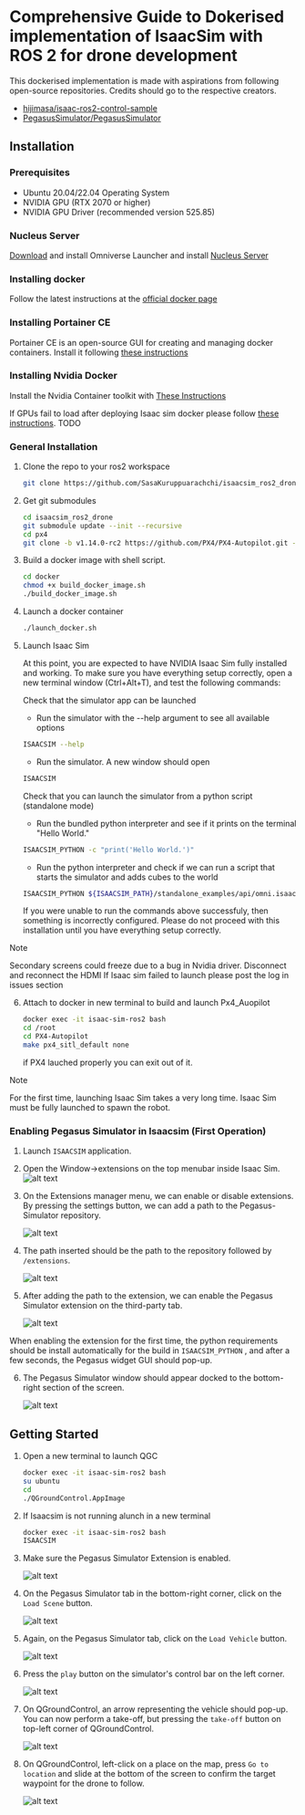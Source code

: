 # Comprehensive Guide to Dokerised implementation of IsaacSim with ROS 2 for drone development

This dockerised implementation is made with aspirations from following open-source repositories. Credits should go to the respective creators.
- [hijimasa/isaac-ros2-control-sample](https://github.com/hijimasa/isaac-ros2-control-sample)
- [PegasusSimulator/PegasusSimulator](https://github.com/PegasusSimulator/PegasusSimulator)

## Installation

### Prerequisites
- Ubuntu 20.04/22.04 Operating System
- NVIDIA GPU (RTX 2070 or higher)
- NVIDIA GPU Driver (recommended version 525.85)

### Nucleus Server
[Download](https://docs.omniverse.nvidia.com/install-guide/latest/workstation-install.html) and install Omniverse Launcher and install [Nucleus Server](https://docs.omniverse.nvidia.com/launcher/latest/workstation-launcher.html#collaboration-tab)

### Installing docker
Follow the latest instructions at the [official docker page](https://docs.docker.com/engine/install/ubuntu/)

### Installing Portainer CE
Portainer CE is an open-source GUI for creating and managing docker containers. Install it following [these instructions](https://docs.portainer.io/start/install-ce/server/docker/linux)

### Installing Nvidia Docker
Install the Nvidia Container toolkit with [These Instructions](https://docs.nvidia.com/datacenter/cloud-native/container-toolkit/latest/install-guide.html)

If GPUs fail to load after deploying Isaac sim docker please follow [these instructions](). TODO

### General Installation

1. Clone the repo to your ros2 workspace
   ```bash
   git clone https://github.com/SasaKuruppuarachchi/isaacsim_ros2_drone.git
   ```

2. Get git submodules
   ```bash
   cd isaacsim_ros2_drone
   git submodule update --init --recursive
   cd px4
   git clone -b v1.14.0-rc2 https://github.com/PX4/PX4-Autopilot.git --recursive
   ```

3. Build a docker image with shell script.
   ```bash
   cd docker
   chmod +x build_docker_image.sh
   ./build_docker_image.sh
   ```

4. Launch a docker container
   ```bash
   ./launch_docker.sh
   ```
5. Launch Isaac Sim

   At this point, you are expected to have NVIDIA Isaac Sim fully installed and working. To make sure you have everything setup correctly, open a new terminal window (Ctrl+Alt+T), and test the following commands:

   Check that the simulator app can be launched

   - Run the simulator with the --help argument to see all available options
   ```bash
   ISAACSIM --help
   ```
   - Run the simulator. A new window should open
   ```bash
   ISAACSIM
   ```
   Check that you can launch the simulator from a python script (standalone mode)

   - Run the bundled python interpreter and see if it prints on the terminal "Hello World."
   ```bash
   ISAACSIM_PYTHON -c "print('Hello World.')"
   ```

   - Run the python interpreter and check if we can run a script that starts the simulator and adds cubes to the world
   ```bash
   ISAACSIM_PYTHON ${ISAACSIM_PATH}/standalone_examples/api/omni.isaac.core/add_cubes.py
   ```

   If you were unable to run the commands above successfuly, then something is incorrectly configured. Please do not proceed with this installation until you have everything setup correctly.

> [!NOTE]
> Secondary screens could freeze due to a bug in Nvidia driver. Disconnect and reconnect the HDMI
> If Isaac sim failed to launch please post the log in issues section

6. Attach to docker in new terminal to build and launch Px4_Auopilot
   ```bash
   docker exec -it isaac-sim-ros2 bash
   cd /root
   cd PX4-Autopilot
   make px4_sitl_default none
   ```
   if PX4 lauched properly you can exit out of it.

> [!NOTE]
> For the first time, launching Isaac Sim takes a very long time.
> Isaac Sim must be fully launched to spawn the robot.

### Enabling Pegasus Simulator in Isaacsim (First Operation)

1. Launch ``ISAACSIM`` application.

2. Open the Window->extensions on the top menubar inside Isaac Sim.
   ![alt text](https://github.com/PegasusSimulator/PegasusSimulator/blob/main/docs/_static/extensions_menu_bar.png)

3. On the Extensions manager menu, we can enable or disable extensions. By pressing the settings button, we can 
add a path to the Pegasus-Simulator repository.

   ![alt text](https://github.com/PegasusSimulator/PegasusSimulator/blob/main/docs/_static/extensions_widget.png)

4. The path inserted should be the path to the repository followed by ``/extensions``.

   ![alt text](https://github.com/PegasusSimulator/PegasusSimulator/blob/main/docs/_static/ading_extension_path.png)


5. After adding the path to the extension, we can enable the Pegasus Simulator extension on the third-party tab.

   ![alt text](https://github.com/PegasusSimulator/PegasusSimulator/blob/main/docs/_static/pegasus_inside_extensions_menu.png)


When enabling the extension for the first time, the python requirements should be install automatically for the build in 
``ISAACSIM_PYTHON`` , and after a few seconds, the Pegasus widget GUI should pop-up.

6. The Pegasus Simulator window should appear docked to the bottom-right section of the screen.

   ![alt text](https://github.com/PegasusSimulator/PegasusSimulator/blob/main/docs/_static/pegasus_gui_example.png)

## Getting Started

1. Open a new terminal to launch QGC
   ```bash
   docker exec -it isaac-sim-ros2 bash
   su ubuntu
   cd
   ./QGroundControl.AppImage
   ```

2. If Isaacsim is not running alunch in a new terminal
   ```bash
   docker exec -it isaac-sim-ros2 bash
   ISAACSIM
   ```
3. Make sure the Pegasus Simulator Extension is enabled.

   ![alt text](https://github.com/PegasusSimulator/PegasusSimulator/blob/main/docs/_static/pegasus_inside_extensions_menu.png)

4. On the Pegasus Simulator tab in the bottom-right corner, click on the ``Load Scene`` button.

   ![alt text](https://github.com/PegasusSimulator/PegasusSimulator/blob/main/docs/_static/tutorials/load_scene.png)

5. Again, on the Pegasus Simulator tab, click on the ``Load Vehicle`` button.

   ![alt text](https://github.com/PegasusSimulator/PegasusSimulator/blob/main/docs/_static/tutorials/load_vehicle.png)
6. Press the ``play`` button on the simulator's control bar on the left corner.

   ![alt text](https://github.com/PegasusSimulator/PegasusSimulator/blob/main/docs/_static/tutorials/play.png)

7. On QGroundControl, an arrow representing the vehicle should pop-up. You can now perform a take-off, but pressing the
``take-off`` button on top-left corner of QGroundControl.

   ![alt text](https://github.com/PegasusSimulator/PegasusSimulator/blob/main/docs/_static/tutorials/take_off.png)

8. On QGroundControl, left-click on a place on the map, press ``Go to location`` and slide at the bottom of the screen
to confirm the target waypoint for the drone to follow.

   ![alt text](https://github.com/PegasusSimulator/PegasusSimulator/blob/main/docs/_static/tutorials/go_to_location.png)


<!-- 7. Build ros2 source codes
   ```bash
   colcon build && source install/setup.bash
   ```

8. Launch the package

   7.1. For Mobile Robot
   - To launch simulator
   ```bash
   ros2 run isaac_ros2_scripts launcher
   ``` -->






